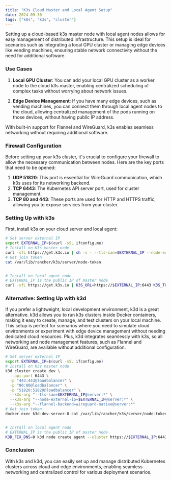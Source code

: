 ```yaml
---
title: "K3s Cloud Master and Local Agent Setup"
date: 2024-09-30
tags: ["k8s", "k3s", "cluster"]
---
```


Setting up a cloud-based k3s master node with local agent nodes allows for easy management of distributed infrastructure. This setup is ideal for scenarios such as integrating a local GPU cluster or managing edge devices like vending machines, ensuring stable network connectivity without the need for additional software.

### Use Cases

1. **Local GPU Cluster**: You can add your local GPU cluster as a worker node to the cloud k3s master, enabling centralized scheduling of complex tasks without worrying about network issues.
   
2. **Edge Device Management**: If you have many edge devices, such as vending machines, you can connect them through local agent nodes to the cloud, allowing centralized management of the pods running on those devices, without having public IP address.

With built-in support for Flannel and WireGuard, k3s enables seamless networking without requiring additional software.

### Firewall Configuration

Before setting up your k3s cluster, it's crucial to configure your firewall to allow the necessary communication between nodes. Here are the key ports that need to be opened:

1. **UDP 51820**: This port is essential for WireGuard communication, which k3s uses for its networking backend.
2. **TCP 6443**: The Kubernetes API server port, used for cluster management.
3. **TCP 80 and 443**: These ports are used for HTTP and HTTPS traffic, allowing you to expose services from your cluster.

### Setting Up with k3s

First, install k3s on your cloud server and local agent:

```bash
# Set server external IP
export EXTERNAL_IP=$(curl -sSL ifconfig.me)
# Install on K3s master node
curl -sfL https://get.k3s.io | sh -s - --tls-san=$EXTERNAL_IP --node-external-ip=$EXTERNAL_IP --flannel-backend=wireguard-native
# Get join token
cat /var/lib/rancher/k3s/server/node-token


# Install on local agent node
# EXTERNAL_IP is the public IP of master node
curl -sfL https://get.k3s.io | K3S_URL=https://$EXTERNAL_IP:6443 K3S_TOKEN=<NODE_TOKEN> sh - agent
```

### Alternative: Setting Up with k3d

If you prefer a lightweight, local development environment, k3d is a great alternative. k3d allows you to run k3s clusters inside Docker containers, making it easy to create, manage, and test clusters on your local machine. This setup is perfect for scenarios where you need to simulate cloud environments or experiment with edge device management without needing dedicated cloud resources. Plus, k3d integrates seamlessly with k3s, so all networking and node management features, such as Flannel and WireGuard, are available without additional configuration.

```bash
# Set server external IP
export EXTERNAL_IP=$(curl -sSL ifconfig.me)
# Install on K3s master node
k3d cluster create dev \
  --api-port 6443 \
  -p "443:443@loadbalancer" \
  -p "80:80@loadbalancer" \
  -p "51820:51820@loadbalancer" \
  --k3s-arg "--tls-san=$EXTERNAL_IP@server:*" \
  --k3s-arg "--node-external-ip=$EXTERNAL_IP@server:*" \
  --k3s-arg "--flannel-backend=wireguard-native@server:*"
# Get join token
docker exec k3d-dev-server-0 cat /var/lib/rancher/k3s/server/node-token


# Install on local agent node
# EXTERNAL_IP is the public IP of master node
K3D_FIX_DNS=0 k3d node create agent --cluster https://$EXTERNAL_IP:6443 --token <NODE_TOKEN>
```

### Conclusion

With k3s and k3d, you can easily set up and manage distributed Kubernetes clusters across cloud and edge environments, enabling seamless networking and centralized control for various deployment scenarios.
